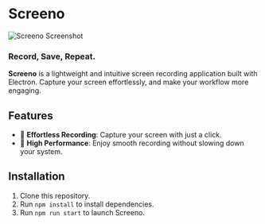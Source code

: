 # Screeno

![Screeno Screenshot](https://i.postimg.cc/bYRrczpg/Screenshot-2023-11-20-114717.png)

### Record, Save, Repeat.

**Screeno** is a lightweight and intuitive screen recording application built with Electron. Capture your screen effortlessly, and make your workflow more engaging.

## Features

- 🎥 **Effortless Recording**: Capture your screen with just a click.
- 🚀 **High Performance**: Enjoy smooth recording without slowing down your system.

## Installation

1. Clone this repository.
2. Run `npm install` to install dependencies.
3. Run `npm run start` to launch Screeno.
